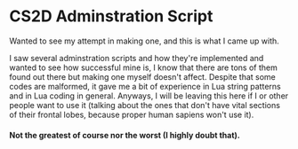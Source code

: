 # CS2D Adminstration Script

Wanted to see my attempt in making one, and this is what I came up with.

I saw several adminstration scripts and how they're implemented and wanted to see how successful mine is, I know that there are tons of them found out there but making one myself doesn't affect. Despite that some codes are malformed, it gave me a bit of experience in Lua string patterns and in Lua coding in general. Anyways, I will be leaving this here if I or other people want to use it (talking about the ones that don't have vital sections of their frontal lobes, because proper human sapiens won't use it).

#### Not the greatest of course nor the worst (I highly doubt that).
